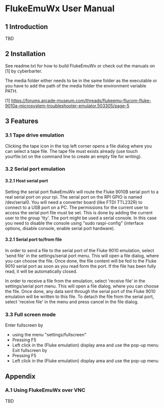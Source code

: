 # FlukeEmuWx User Manual

## 1 Introduction
TBD

## 2 Installation
See readme.txt for how to build FlukeEmuWx or check out the manuals on [1] by cyberbarter.

The media folder either needs to be in the same folder as the executable or you have to add the path of the media folder the environment variable PATH.

[1] https://forums.arcade-museum.com/threads/flukeemu-flucom-fluke-9010a-microsystem-troubleshooter-emulator.503305/page-5 

## 3 Features
### 3.1 Tape drive emulation
Clicking the tape icon in the top left corner opens a file dialog where you can select a tape file.
The tape file must exists already  (use touch yourfile.txt on the command line to create an empty file for writing).

### 3.2 Serial port emulation
#### 3.2.1 Host serial port
Setting the serial port flukeEmuWx will route the Fluke 9010B serial port to a real serial port on your rpi. 
The serial port on the RPI GPIO is named /dev/serial0. You will need a  converter board (like FTDI TTL232R) to connect to a USB port on a PC.
The permissions for the current user to access the serial port file must be set. This is done by adding the current user to the group 'tty'.
The port might be used a serial console. In this case you need to  disable the console using "sudo raspi-config" (interface options, disable console, enable serial port hardware).

#### 3.2.1 Serial port to/from file
In order to send a file to the serial port of the Fluke 9010 emulation, select 'send file' in the settings/serial port menu. This will
open a file dialog, where you can choose the file. Once done, the file content will be fed to the Fluke 9010 serial port as soon as
you read form the port. If the file has been fully read, it will be automatically closed.

In order to receive a file from the emulation, select 'receive file' in the settings/serial port menu. This will
open a file dialog, where you can choose the file. Once done, any data sent through the serial port of the Fluke 9010 emulation 
will be written to this file. To detach the file from the serial port, select 'receive file' in the menu and press cancel in the file dialog.

### 3.3 Full screen mode
Enter fullscreen by 
* using the menu "settings/fullscreen"
* Pressing F5
* Left click in the (Fluke emulation) display area and use the pop-up menu
Exit fullscreen by 
* Pressing F5
* Left click in the (Fluke emulation) display area and use the pop-up menu

## Appendix
### A.1 Using FlukeEmuWx over VNC
TBD
